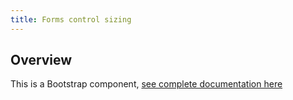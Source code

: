 ```yaml
---
title: Forms control sizing
---
```

## Overview

This is a Bootstrap component, [see complete documentation
here](http://v4-alpha.getbootstrap.com/components/forms/#control-sizing)
